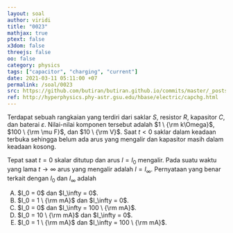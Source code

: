 ```yaml
---
layout: soal
author: viridi
title: "0023"
mathjax: true
ptext: false
x3dom: false
threejs: false
oo: false
category: physics
tags: ["capacitor", "charging", "current"]
date: 2021-03-11 05:11:00 +07
permalink: /soal/0023
src: https://github.com/butiran/butiran.github.io/commits/master/_posts/soal/01/2021-03-11-charging-a-capacitor-current.md
ref: http://hyperphysics.phy-astr.gsu.edu/hbase/electric/capchg.html
---
```

Terdapat sebuah rangkaian yang terdiri dari saklar $S$, resistor $R$, kapasitor $C$, dan baterai $\varepsilon$. Nilai-nilai komponen tersebut adalah $1 \ {\rm k\Omega}$, $100 \ {\rm \mu F}$, dan $10 \ {\rm V}$. Saat $t < 0$ saklar dalam keadaan terbuka sehingga belum ada arus yang mengalir dan kapasitor masih dalam keadaan kosong.

Tepat saat $t = 0$ skalar ditutup dan arus $I = I_0$ mengalir. Pada suatu waktu yang lama $t \rightarrow \infty$ arus yang mengalir adalah $I = I_\infty$. Pernyataan yang benar terkait dengan $I_0$ dan $I_\infty$ adalah

<ol type="A">
<li> $I_0 = 0$ dan $I_\infty = 0$.
<li> $I_0 = 1 \ {\rm mA}$ dan $I_\infty = 0$.
<li> $I_0 = 0$ dan $I_\infty = 100 \ {\rm mA}$.
<li> $I_0 = 10 \ {\rm mA}$ dan $I_\infty = 0$.
<li> $I_0 = 1 \ {\rm mA}$ dan $I_\infty = 100 \ {\rm mA}$.

